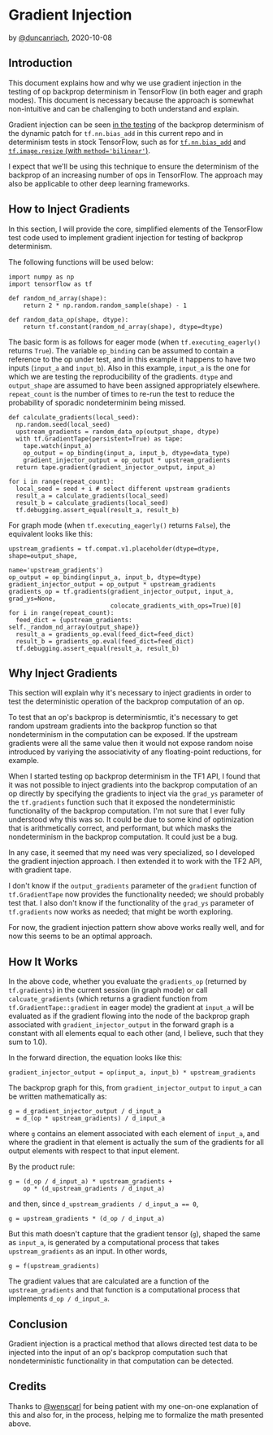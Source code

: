 # Gradient Injection
by [@duncanriach][5], 2020-10-08

## Introduction

This document explains how and why we use gradient injection in the testing of
op backprop determinism in TensorFlow (in both eager and graph modes). This
document is necessary because the approach is somewhat non-intuitive and can be
challenging to both understand and explain.

Gradient injection can be seen [in the testing][1] of the backprop determinism
of the dynamic patch for `tf.nn.bias_add` in this current repo and in
determinism tests in stock TensorFlow, such as for [`tf.nn.bias_add`][2] and
[`tf.image.resize` (with `method='bilinear'`)][3].

I expect that we'll be using this technique to ensure the determinism of the
backprop of an increasing number of ops in TensorFlow. The approach may also be
applicable to other deep learning frameworks.

## How to Inject Gradients

In this section, I will provide the core, simplified elements of the TensorFlow
test code used to implement gradient injection for testing of backprop
determinism.

The following functions will be used below:
```
import numpy as np
import tensorflow as tf

def random_nd_array(shape):
    return 2 * np.random.random_sample(shape) - 1

def random_data_op(shape, dtype):
    return tf.constant(random_nd_array(shape), dtype=dtype)
```

The basic form is as follows for eager mode (when
`tf.executing_eagerly()` returns `True`). The variable `op_binding` can
be assumed to contain a reference to the op under test, and in this example it
happens to have two inputs (`input_a` and `input_b`). Also in this example,
`input_a` is the one for which we are testing the reproducibility of the
gradients. `dtype` and `output_shape` are assumed to have been assigned
appropriately elsewhere. `repeat_count` is the number of times to re-run the
test to reduce the probability of sporadic nondeterminim being missed.
```
def calculate_gradients(local_seed):
  np.random.seed(local_seed)
  upstream_gradients = random_data_op(output_shape, dtype)
  with tf.GradientTape(persistent=True) as tape:
    tape.watch(input_a)
    op_output = op_binding(input_a, input_b, dtype=data_type)
    gradient_injector_output = op_output * upstream_gradients
  return tape.gradient(gradient_injector_output, input_a)

for i in range(repeat_count):
  local_seed = seed + i # select different upstream gradients
  result_a = calculate_gradients(local_seed)
  result_b = calculate_gradients(local_seed)
  tf.debugging.assert_equal(result_a, result_b)
```

For graph mode (when `tf.executing_eagerly()` returns `False`), the equivalent
looks like this:
```
upstream_gradients = tf.compat.v1.placeholder(dtype=dtype, shape=output_shape,
                                              name='upstream_gradients')
op_output = op_binding(input_a, input_b, dtype=dtype)
gradient_injector_output = op_output * upstream_gradients
gradients_op = tf.gradients(gradient_injector_output, input_a, grad_ys=None,
                            colocate_gradients_with_ops=True)[0]
for i in range(repeat_count):
  feed_dict = {upstream_gradients: self._random_nd_array(output_shape)}
  result_a = gradients_op.eval(feed_dict=feed_dict)
  result_b = gradients_op.eval(feed_dict=feed_dict)
  tf.debugging.assert_equal(result_a, result_b)
```

## Why Inject Gradients

This section will explain why it's necessary to inject gradients in order to
test the deterministic operation of the backprop computation of an op.

To test that an op's backprop is determinismtic, it's necessary to get random
upstream gradients into the backprop function so that nondeterminism in the
computation can be exposed. If the upstream gradients were all the same value
then it would not expose random noise introduced by variying the associativity
of any floating-point reductions, for example.

When I started testing op backprop determinism in the TF1 API, I found that it
was not possible to inject gradients into the backprop computation of an op
directly by specifying the gradients to inject via the `grad_ys` parameter
of the `tf.gradients` function such that it exposed the nondeterministic
functionality of the backprop computation. I'm not sure that I ever fully
understood why this was so. It could be due to some kind of optimization that is
arithmetically correct, and performant, but which masks the nondeterminism in
the backprop computation. It could just be a bug.

In any case, it seemed that my need was very specialized, so I developed the
gradient injection approach. I then extended it to work with the TF2 API,
with gradient tape.

I don't know if the `output_gradients` parameter of the `gradient` function of
`tf.GradientTape` now provides the functionality needed; we should probably test
that. I also don't know if the functionality of the `grad_ys` parameter of
`tf.gradients` now works as needed; that might be worth exploring.

For now, the gradient injection pattern show above works really well, and for
now this seems to be an optimal approach.

## How It Works

In the above code, whether you evaluate the `gradients_op` (returned by
`tf.gradients`) in the current session (in graph mode) or call
`calcuate_gradients` (which returns a gradient function from
`tf.GradientTape::gradient` in eager mode) the gradient at `input_a` will be
evaluated as if the gradient flowing into the node of the backprop graph
associated with `gradient_injector_output` in the forward graph is a
constant with all elements equal to each other (and, I believe, such that they
sum to 1.0).

In the forward direction, the equation looks like this:
```
gradient_injector_output = op(input_a, input_b) * upstream_gradients
```

The backprop graph for this, from `gradient_injector_output` to `input_a` can be
written mathematically as:

```
g = d_gradient_injector_output / d_input_a
  = d_(op * upstream_gradients) / d_input_a
```

where `g` contains an element associated with each element of `input_a`, and
where the gradient in that element is actually the sum of the gradients for all
output elements with respect to that input element.

By the product rule:
```
g = (d_op / d_input_a) * upstream_gradients +
    op * (d_upstream_gradients / d_input_a)
```

and then, since `d_upstream_gradients / d_input_a == 0`,

```
g = upstream_gradients * (d_op / d_input_a)
```

But this math doesn't capture that the gradient tensor (`g`), shaped the same as
`input_a`, is generated by a computational process that takes
`upstream_gradients` as an input. In other words,

```
g = f(upstream_gradients)
```

The gradient values that are calculated are a function of the
`upstream_gradients` and that function is a computational process that
implements `d_op / d_input_a`.

## Conclusion

Gradient injection is a practical method that allows directed test data to be
injected into the input of an op's backprop computation such that
nondeterministic functionality in that computation can be detected.

## Credits

Thanks to [@wenscarl][4] for being patient with my one-on-one explanation of
this and also for, in the process, helping me to formalize the math presented
above.

[1]: https://github.com/NVIDIA/framework-determinism/blob/1c5450f167fd0d75393df82ea8b5896b3a438d0b/test/test_patch_bias_add.py#L325
[2]: https://github.com/tensorflow/tensorflow/blob/master/tensorflow/python/kernel_tests/bias_op_deterministic_test.py#L79
[3]: https://github.com/tensorflow/tensorflow/blob/2d83c3230fa879fcccad836cc3849d8101c70fb4/tensorflow/python/ops/image_grad_deterministic_test.py#L70
[4]: https://github.com/wenscarl
[5]: https://github.com/duncanriach
